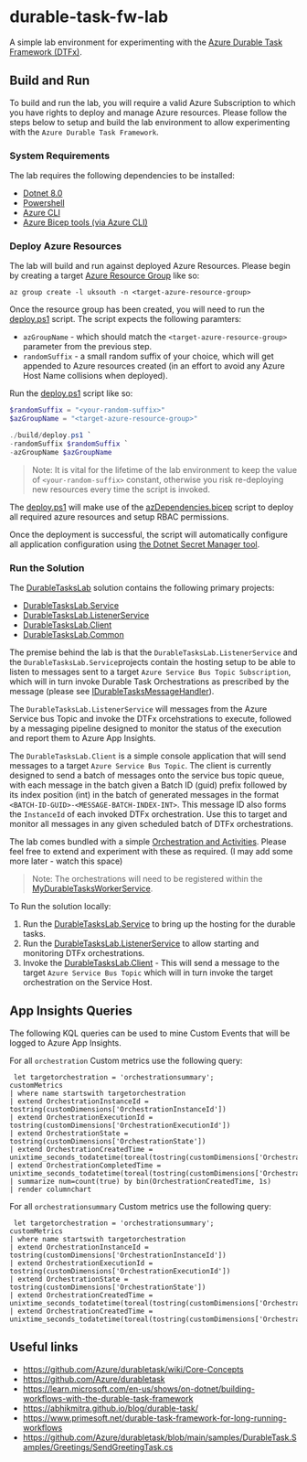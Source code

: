 # durable-task-fw-lab
A simple lab environment for experimenting with the [Azure Durable Task Framework (DTFx)](https://github.com/Azure/durabletask/tree/main).

## Build and Run

To build and run the lab, you will require a valid Azure Subscription to which you have rights to deploy and manage Azure resources. Please follow the steps below to setup and build the lab environment to allow experimenting with the `Azure Durable Task Framework`.

### System Requirements

The lab requires the following dependencies to be installed:

* [Dotnet 8.0](https://dotnet.microsoft.com/en-us/download/dotnet/8.0)
* [Powershell](https://learn.microsoft.com/en-us/powershell/scripting/install/installing-powershell?view=powershell-7.4)
* [Azure CLI](https://learn.microsoft.com/en-us/cli/azure/install-azure-cli)
* [Azure Bicep tools (via Azure CLI)](https://learn.microsoft.com/en-us/azure/azure-resource-manager/bicep/install#azure-cli)

### Deploy Azure Resources

The lab will build and run against deployed Azure Resources. Please begin by creating a target [Azure Resource Group](https://learn.microsoft.com/en-us/cli/azure/group?view=azure-cli-latest#az-group-create) like so:

```azurecli
az group create -l uksouth -n <target-azure-resource-group>
```

Once the resource group has been created, you will need to run the [deploy.ps1](./build/deploy.ps1) script. The script expects the following paramters:

* `azGroupName` - which should match the `<target-azure-resource-group>` parameter from the previous step.
* `randomSuffix` - a small random suffix of your choice, which will get appended to Azure resources created (in an effort to avoid any Azure Host Name collisions when deployed).


Run the [deploy.ps1](./build/deploy.ps1) script like so:

```powershell
$randomSuffix = "<your-random-suffix>"
$azGroupName = "<target-azure-resource-group>"

./build/deploy.ps1 `
-randomSuffix $randomSuffix `
-azGroupName $azGroupName
```

> Note: It is vital for the lifetime of the lab environment to keep the value of `<your-random-suffix>` constant, otherwise you risk re-deploying new resources every time the script is invoked.

The [deploy.ps1](./build/deploy.ps1) will make use of the [azDependencies.bicep](./build/bicep/azDependencies.bicep) script to deploy all required azure resources and setup RBAC permissions.

Once the deployment is successful, the script will automatically configure all application configuration using [the Dotnet Secret Manager tool](https://learn.microsoft.com/en-us/aspnet/core/security/app-secrets?view=aspnetcore-8.0&tabs=windows#secret-manager).

### Run the Solution

The [DurableTasksLab](./src/DurableTasksLab.sln) solution contains the following primary projects:

* [DurableTasksLab.Service](./src/DurableTasksLab.Service/DurableTasksLab.Service.csproj)
* [DurableTasksLab.ListenerService](./src/DurableTasksLab.ListenerService/DurableTasksLab.ListenerService.csproj)
* [DurableTasksLab.Client](./src/DurableTasksLab.Client/DurableTasksLab.Client.csproj)
* [DurableTasksLab.Common](./src/DurableTasksLab.Common/DurableTasksLab.Common.csproj)

The premise behind the lab is that the `DurableTasksLab.ListenerService` and the `DurableTasksLab.Service`projects contain the hosting setup to be able to listen to messages sent to a target `Azure Service Bus Topic Subscription`, which will in turn invoke Durable Task Orchestrations as prescribed by the message (please see [IDurableTasksMessageHandler](./src/DurableTasksLab.Common/Subscriber/IDurableTasksMessageHandler.cs)).

The `DurableTasksLab.ListenerService` will messages from the Azure Service bus Topic and invoke the DTFx orcehstrations to execute, followed by a messaging pipeline designed to monitor the status of the execution and report them to Azure App Insights.

The `DurableTasksLab.Client` is a simple console application that will send messages to a target `Azure Service Bus Topic`. The client is currently designed to send a batch of messages onto the service bus topic queue, with each message in the batch given a Batch ID (guid) prefix followed by its index position (int) in the batch of generated messages in the format `<BATCH-ID-GUID>-<MESSAGE-BATCH-INDEX-INT>`. This message ID also forms the `InstanceId` of each invoked DTFx orchestration. Use this to target and monitor all messages in any given scheduled batch of DTFx orchestrations.

The lab comes bundled with a simple [Orchestration and Activities](./src/DurableTasksLab.Common/DTfx/Orchestrations/). Please feel free to extend and experiment with these as required. (I may add some more later - watch this space)

> Note: The orchestrations will need to be registered within the [MyDurableTasksWorkerService](./src/DurableTasksLab.Common/Subscriber/MyDurableTasksWorkerService.cs).

To Run the solution locally:

1. Run the [DurableTasksLab.Service](./src/DurableTasksLab.Service/DurableTasksLab.Service.csproj) to bring up the hosting for the durable tasks.
1. Run the [DurableTasksLab.ListenerService](./src/DurableTasksLab.ListenerService/DurableTasksLab.ListenerService.csproj) to allow starting and monitoring DTFx orchestrations.
1. Invoke the [DurableTasksLab.Client](./src/DurableTasksLab.Client/DurableTasksLab.Client.csproj) - This will send a message to the target `Azure Service Bus Topic` which will in turn invoke the target orchestration on the Service Host. 

## App Insights Queries

The following KQL queries can be used to mine Custom Events that will be logged to Azure App Insights.

For all `orchestration` Custom metrics use the following query:

```
 let targetorchestration = 'orchestrationsummary';
customMetrics
| where name startswith targetorchestration
| extend OrchestrationInstanceId = tostring(customDimensions['OrchestrationInstanceId']) 
| extend OrchestrationExecutionId = tostring(customDimensions['OrchestrationExecutionId']) 
| extend OrchestrationState = tostring(customDimensions['OrchestrationState']) 
| extend OrchestrationCreatedTime = unixtime_seconds_todatetime(toreal(tostring(customDimensions['OrchestrationCreatedTime'])))
| extend OrchestrationCompletedTime = unixtime_seconds_todatetime(toreal(tostring(customDimensions['OrchestrationCompletedTime'])))
| summarize num=count(true) by bin(OrchestrationCreatedTime, 1s)
| render columnchart
```

For all `orchestrationsummary` Custom metrics use the following query:

```
 let targetorchestration = 'orchestrationsummary';
customMetrics 
| where name startswith targetorchestration
| extend OrchestrationInstanceId = tostring(customDimensions['OrchestrationInstanceId']) 
| extend OrchestrationExecutionId = tostring(customDimensions['OrchestrationExecutionId']) 
| extend OrchestrationState = tostring(customDimensions['OrchestrationState']) 
| extend OrchestrationCreatedTime = unixtime_seconds_todatetime(toreal(tostring(customDimensions['OrchestrationCreatedTime'])))
| extend OrchestrationCreatedTime = unixtime_seconds_todatetime(toreal(tostring(customDimensions['OrchestrationCompletedTime'])))
```

## Useful links
* https://github.com/Azure/durabletask/wiki/Core-Concepts
* https://github.com/Azure/durabletask
* https://learn.microsoft.com/en-us/shows/on-dotnet/building-workflows-with-the-durable-task-framework
* https://abhikmitra.github.io/blog/durable-task/
* https://www.primesoft.net/durable-task-framework-for-long-running-workflows
* https://github.com/Azure/durabletask/blob/main/samples/DurableTask.Samples/Greetings/SendGreetingTask.cs